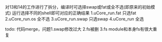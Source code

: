 对13和14的工作进行了拆分，编译时可选择swap或fat或全不选(即原来的初始模式)
运行选择不同的shell即可对应的正确结果
1.uCore_run.fat 只选fat
2.uCore_run.os	全不选
3.uCore_run.swap 只选swap
4.uCore_run		全选

todo: 代码merge，问题1.swap修改过大
					2.fs被删
					3.fs module和本身fs有很大重复